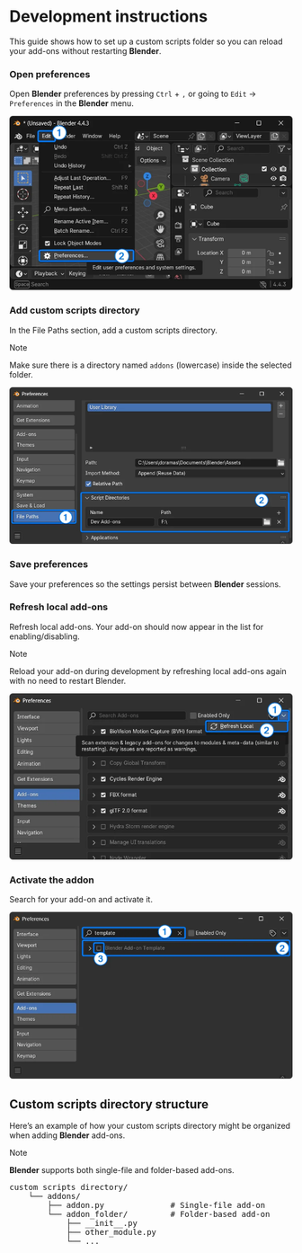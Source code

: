 # Development instructions

This guide shows how to set up a custom scripts folder so you can reload your
add-ons without restarting **Blender**.

### Open preferences

Open **Blender** preferences by pressing `Ctrl` + `,` or going to `Edit` →
`Preferences` in the **Blender** menu.

<p align="center">
    <img src="media/blender_addon_01.webp" alt="Open preferences">
</p>

### Add custom scripts directory

In the File Paths section, add a custom scripts directory.
> [!NOTE]
Make sure there is a directory named 
`addons` (lowercase) inside the selected folder.

<p align="center">
    <img src="media/blender_addon_02.webp" alt="Add scripts directory">
</p>

### Save preferences

Save your preferences so the settings persist between **Blender** sessions.

### Refresh local add-ons
Refresh local add-ons. Your add-on should now appear in the list for enabling/disabling.

> [!NOTE]
Reload your add-on during development by refreshing local add-ons again with no need to restart Blender.

<p align="center">
    <img src="media/blender_addon_03.webp" alt="Refresh add-ons list">
</p>

### Activate the addon

Search for your add-on and activate it.

<p align="center">
<img src="media/blender_addon_04.webp" alt="Activate add-on">
</p>

## Custom scripts directory structure

Here’s an example of how your custom scripts directory might be organized when adding **Blender** add-ons.

> [!NOTE]
**Blender** supports both single-file and folder-based add-ons.

<pre>
custom scripts directory/
    └── addons/
        ├── addon.py              # Single-file add-on
        └── addon_folder/         # Folder-based add-on
            ├── __init__.py
            ├── other_module.py
            └── ...
</pre>


